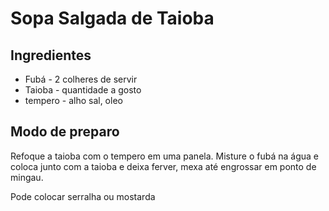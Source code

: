 # Sopa Salgada de Taioba

## Ingredientes

- Fubá - 2 colheres de servir
- Taioba - quantidade a gosto
- tempero - alho sal, oleo

## Modo de preparo

Refoque a taioba com o tempero em uma panela. Misture o fubá na água e coloca junto com a taioba e deixa ferver, mexa até engrossar em ponto de mingau.

Pode colocar serralha ou mostarda
